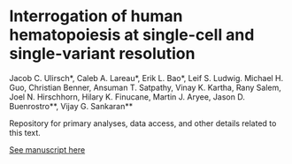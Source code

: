 # Interrogation of human hematopoiesis at single-cell and single-variant resolution

Jacob C. Ulirsch*, Caleb A. Lareau*, Erik L. Bao*, Leif S. Ludwig. Michael H. Guo, Christian Benner, Ansuman T. Satpathy, Vinay K. Kartha, Rany Salem, Joel N. Hirschhorn, Hilary K. Finucane, Martin J. Aryee, Jason D. Buenrostro**, Vijay G. Sankaran**

Repository for primary analyses, data access, and other details related to this text. 

[See manuscript here](https://www.nature.com/articles/s41588-019-0362-6)

<br><br>
